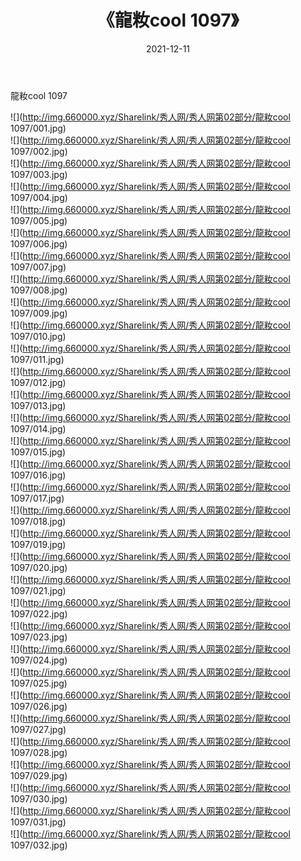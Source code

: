 ﻿---
layout: post
title:  《龍籹cool 1097》
date:   2021-12-11
img: http://img.660000.xyz/Sharelink/秀人网/秀人网第02部分/龍籹cool 1097/000.jpg
categories: [美女, 清纯, 唯美]
---

龍籹cool 1097

  ![](http://img.660000.xyz/Sharelink/秀人网/秀人网第02部分/龍籹cool 1097/001.jpg) <br> ![](http://img.660000.xyz/Sharelink/秀人网/秀人网第02部分/龍籹cool 1097/002.jpg) <br> ![](http://img.660000.xyz/Sharelink/秀人网/秀人网第02部分/龍籹cool 1097/003.jpg) <br> ![](http://img.660000.xyz/Sharelink/秀人网/秀人网第02部分/龍籹cool 1097/004.jpg) <br> ![](http://img.660000.xyz/Sharelink/秀人网/秀人网第02部分/龍籹cool 1097/005.jpg) <br> ![](http://img.660000.xyz/Sharelink/秀人网/秀人网第02部分/龍籹cool 1097/006.jpg) <br> ![](http://img.660000.xyz/Sharelink/秀人网/秀人网第02部分/龍籹cool 1097/007.jpg) <br> ![](http://img.660000.xyz/Sharelink/秀人网/秀人网第02部分/龍籹cool 1097/008.jpg) <br> ![](http://img.660000.xyz/Sharelink/秀人网/秀人网第02部分/龍籹cool 1097/009.jpg) <br> ![](http://img.660000.xyz/Sharelink/秀人网/秀人网第02部分/龍籹cool 1097/010.jpg) <br> ![](http://img.660000.xyz/Sharelink/秀人网/秀人网第02部分/龍籹cool 1097/011.jpg) <br> ![](http://img.660000.xyz/Sharelink/秀人网/秀人网第02部分/龍籹cool 1097/012.jpg) <br> ![](http://img.660000.xyz/Sharelink/秀人网/秀人网第02部分/龍籹cool 1097/013.jpg) <br> ![](http://img.660000.xyz/Sharelink/秀人网/秀人网第02部分/龍籹cool 1097/014.jpg) <br> ![](http://img.660000.xyz/Sharelink/秀人网/秀人网第02部分/龍籹cool 1097/015.jpg) <br> ![](http://img.660000.xyz/Sharelink/秀人网/秀人网第02部分/龍籹cool 1097/016.jpg) <br> ![](http://img.660000.xyz/Sharelink/秀人网/秀人网第02部分/龍籹cool 1097/017.jpg) <br> ![](http://img.660000.xyz/Sharelink/秀人网/秀人网第02部分/龍籹cool 1097/018.jpg) <br> ![](http://img.660000.xyz/Sharelink/秀人网/秀人网第02部分/龍籹cool 1097/019.jpg) <br> ![](http://img.660000.xyz/Sharelink/秀人网/秀人网第02部分/龍籹cool 1097/020.jpg) <br> ![](http://img.660000.xyz/Sharelink/秀人网/秀人网第02部分/龍籹cool 1097/021.jpg) <br> ![](http://img.660000.xyz/Sharelink/秀人网/秀人网第02部分/龍籹cool 1097/022.jpg) <br> ![](http://img.660000.xyz/Sharelink/秀人网/秀人网第02部分/龍籹cool 1097/023.jpg) <br> ![](http://img.660000.xyz/Sharelink/秀人网/秀人网第02部分/龍籹cool 1097/024.jpg) <br> ![](http://img.660000.xyz/Sharelink/秀人网/秀人网第02部分/龍籹cool 1097/025.jpg) <br> ![](http://img.660000.xyz/Sharelink/秀人网/秀人网第02部分/龍籹cool 1097/026.jpg) <br> ![](http://img.660000.xyz/Sharelink/秀人网/秀人网第02部分/龍籹cool 1097/027.jpg) <br> ![](http://img.660000.xyz/Sharelink/秀人网/秀人网第02部分/龍籹cool 1097/028.jpg) <br> ![](http://img.660000.xyz/Sharelink/秀人网/秀人网第02部分/龍籹cool 1097/029.jpg) <br> ![](http://img.660000.xyz/Sharelink/秀人网/秀人网第02部分/龍籹cool 1097/030.jpg) <br> ![](http://img.660000.xyz/Sharelink/秀人网/秀人网第02部分/龍籹cool 1097/031.jpg) <br> ![](http://img.660000.xyz/Sharelink/秀人网/秀人网第02部分/龍籹cool 1097/032.jpg) <br>